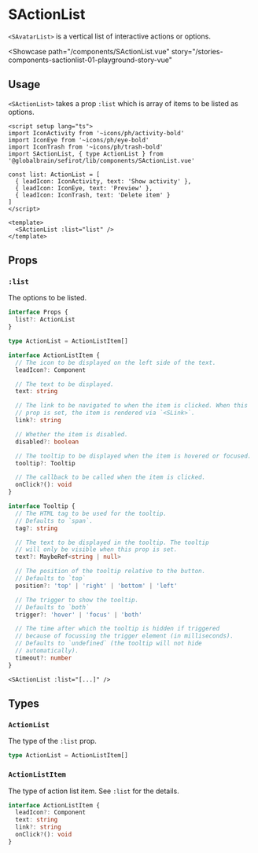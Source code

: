 <script setup lang="ts">
import IconActivity from '~icons/ph/activity-bold'
import IconEye from '~icons/ph/eye-bold'
import IconTrash from '~icons/ph/trash-bold'
import SActionList, { type ActionList } from 'sefirot/components/SActionList.vue'

const list: ActionList = [
  { leadIcon: IconActivity, label: 'Show activity' },
  { leadIcon: IconEye, label: 'Preview' },
  { leadIcon: IconTrash, label: 'Delete item' }
]
</script>

# SActionList

`<SAvatarList>` is a vertical list of interactive actions or options.

<Showcase
  path="/components/SActionList.vue"
  story="/stories-components-sactionlist-01-playground-story-vue"
>
  <SActionList :list="list" />
</Showcase>

## Usage

`<SActionList>` takes a prop `:list` which is array of items to be listed as options.

```vue
<script setup lang="ts">
import IconActivity from '~icons/ph/activity-bold'
import IconEye from '~icons/ph/eye-bold'
import IconTrash from '~icons/ph/trash-bold'
import SActionList, { type ActionList } from '@globalbrain/sefirot/lib/components/SActionList.vue'

const list: ActionList = [
  { leadIcon: IconActivity, text: 'Show activity' },
  { leadIcon: IconEye, text: 'Preview' },
  { leadIcon: IconTrash, text: 'Delete item' }
]
</script>

<template>
  <SActionList :list="list" />
</template>
```

## Props

### `:list`

The options to be listed.

```ts
interface Props {
  list?: ActionList
}

type ActionList = ActionListItem[]

interface ActionListItem {
  // The icon to be displayed on the left side of the text.
  leadIcon?: Component

  // The text to be displayed.
  text: string

  // The link to be navigated to when the item is clicked. When this
  // prop is set, the item is rendered via `<SLink>`.
  link?: string

  // Whether the item is disabled.
  disabled?: boolean

  // The tooltip to be displayed when the item is hovered or focused.
  tooltip?: Tooltip

  // The callback to be called when the item is clicked.
  onClick?(): void
}

interface Tooltip {
  // The HTML tag to be used for the tooltip.
  // Defaults to `span`.
  tag?: string

  // The text to be displayed in the tooltip. The tooltip
  // will only be visible when this prop is set.
  text?: MaybeRef<string | null>

  // The position of the tooltip relative to the button.
  // Defaults to `top`
  position?: 'top' | 'right' | 'bottom' | 'left'

  // The trigger to show the tooltip.
  // Defaults to `both`
  trigger?: 'hover' | 'focus' | 'both'

  // The time after which the tooltip is hidden if triggered
  // because of focussing the trigger element (in milliseconds).
  // Defaults to `undefined` (the tooltip will not hide
  // automatically).
  timeout?: number
}
```

```vue-html
<SActionList :list="[...]" />
```

## Types

### `ActionList`

The type of the `:list` prop.

```ts
type ActionList = ActionListItem[]
```

### `ActionListItem`

The type of action list item. See `:list` for the details.

```ts
interface ActionListItem {
  leadIcon?: Component
  text: string
  link?: string
  onClick?(): void
}
```
